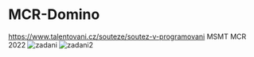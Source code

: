 # MCR-Domino
https://www.talentovani.cz/souteze/soutez-v-programovani MSMT MCR 2022
![zadani](https://user-images.githubusercontent.com/26182195/176200512-28b89da4-c796-400d-9a30-c64300401cc3.png)
![zadani2](https://user-images.githubusercontent.com/26182195/176200590-476c0c7e-13db-4792-b8d6-40b0413268e9.png)
